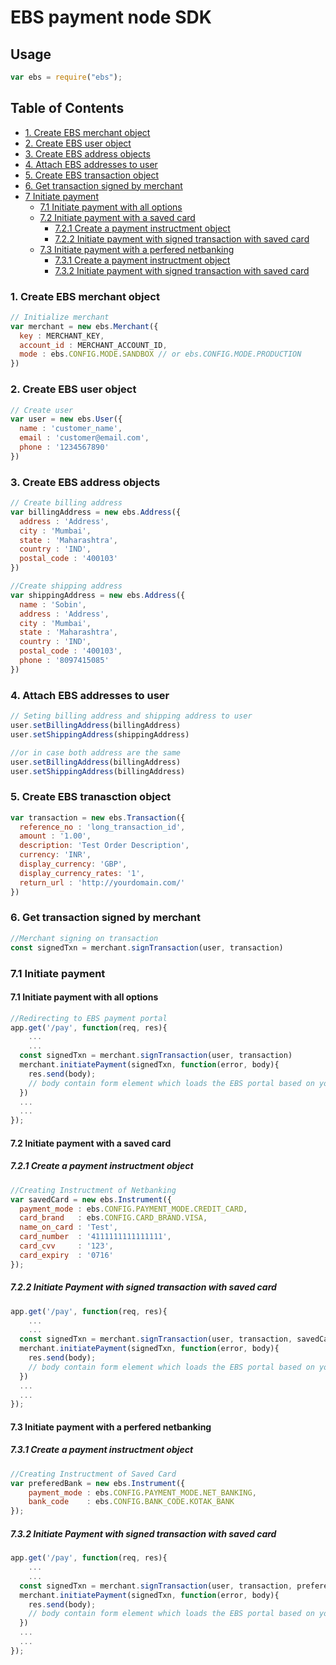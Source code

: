 # EBS payment node SDK

## Usage

```js
var ebs = require("ebs");
```

## Table of Contents

- [1. Create EBS merchant object](#1-Create-EBS-merchant-object)
- [2. Create EBS user object](#2-Create-EBS-user-object)
- [3. Create EBS address objects](#3-Create-EBS-address-objects)
- [4. Attach EBS addresses to user](#4-Attach-EBS-addresses-to-user)
- [5. Create EBS transaction object](#5-Create-EBS-transaction-object)
- [6. Get transaction signed by merchant](#6-Get-transaction-signed-by-merchant)
- [7 Initiate payment](#7-Initiate-payment)
  - [7.1 Initiate payment with all options](#71-Initiate-payment-with-all-options)
  - [7.2 Initiate payment with a saved card](#72-Initiate-payment-with-a-saved-card)
    - [7.2.1 Create a payment instructment object](#7.2.1-Create-a-payment-instructment-object)
    - [7.2.2 Initiate payment with signed transaction with saved card](#7.2.2-Initiate-payment-with-signed-transaction-with-saved-card)
  - [7.3 Initiate payment with a perfered netbanking](#7.3-Initiate-payment-with-a-perfered-netbanking)
    - [7.3.1 Create a payment instructment object](#7.3.1-Create-a-payment-instructment-object)
    - [7.3.2 Initiate payment with signed transaction with saved card](#7.3.2-Initiate-payment-with-signed-transaction-with-saved-card)

### 1. Create EBS merchant object

```js
// Initialize merchant
var merchant = new ebs.Merchant({
  key : MERCHANT_KEY,
  account_id : MERCHANT_ACCOUNT_ID,
  mode : ebs.CONFIG.MODE.SANDBOX // or ebs.CONFIG.MODE.PRODUCTION
})
```
### 2. Create EBS user object

```js
// Create user
var user = new ebs.User({
  name : 'customer_name',
  email : 'customer@email.com',
  phone : '1234567890'
})
```
### 3. Create EBS address objects

```js
// Create billing address
var billingAddress = new ebs.Address({
  address : 'Address',
  city : 'Mumbai',
  state : 'Maharashtra',
  country : 'IND',
  postal_code : '400103'
})

//Create shipping address
var shippingAddress = new ebs.Address({
  name : 'Sobin',
  address : 'Address',
  city : 'Mumbai',
  state : 'Maharashtra',
  country : 'IND',
  postal_code : '400103',
  phone : '8097415085'
})
```
### 4. Attach EBS addresses to user

```js
// Seting billing address and shipping address to user
user.setBillingAddress(billingAddress)
user.setShippingAddress(shippingAddress)

//or in case both address are the same
user.setBillingAddress(billingAddress)
user.setShippingAddress(billingAddress)
```

### 5. Create EBS tranasction object

```js
var transaction = new ebs.Transaction({
  reference_no : 'long_transaction_id',
  amount : '1.00',
  description: 'Test Order Description',
  currency: 'INR',
  display_currency: 'GBP',
  display_currency_rates: '1',
  return_url : 'http://yourdomain.com/'
})
```
### 6. Get transaction signed by merchant

```js
//Merchant signing on transaction
const signedTxn = merchant.signTransaction(user, transaction)
```

### 7.1 Initiate payment
#### 7.1 Initiate payment with all options

```js
//Redirecting to EBS payment portal
app.get('/pay', function(req, res){
    ...
    ...
  const signedTxn = merchant.signTransaction(user, transaction)
  merchant.initiatePayment(signedTxn, function(error, body){
    res.send(body); 
    // body contain form element which loads the EBS portal based on your configuration.
  })
  ...
  ...
});

```
#### 7.2 Initiate payment with a saved card

##### 7.2.1 Create a payment instructment object
```js
//Creating Instructment of Netbanking
var savedCard = new ebs.Instrument({
  payment_mode : ebs.CONFIG.PAYMENT_MODE.CREDIT_CARD,
  card_brand   : ebs.CONFIG.CARD_BRAND.VISA,
  name_on_card : 'Test',
  card_number  : '4111111111111111',
  card_cvv     : '123',
  card_expiry  : '0716'
});

```
##### 7.2.2 Initiate Payment with signed transaction with saved card
```js
app.get('/pay', function(req, res){
    ...
    ...
  const signedTxn = merchant.signTransaction(user, transaction, savedCard)
  merchant.initiatePayment(signedTxn, function(error, body){
    res.send(body); 
    // body contain form element which loads the EBS portal based on your configuration.
  })
  ...
  ...
});

```
#### 7.3 Initiate payment with a perfered netbanking

##### 7.3.1 Create a payment instructment object
```js
//Creating Instructment of Saved Card
var preferedBank = new ebs.Instrument({
    payment_mode : ebs.CONFIG.PAYMENT_MODE.NET_BANKING,
    bank_code    : ebs.CONFIG.BANK_CODE.KOTAK_BANK
});

```
##### 7.3.2 Initiate Payment with signed transaction with saved card
```js
app.get('/pay', function(req, res){
    ...
    ...
  const signedTxn = merchant.signTransaction(user, transaction, preferedBank)
  merchant.initiatePayment(signedTxn, function(error, body){
    res.send(body); 
    // body contain form element which loads the EBS portal based on your configuration.
  })
  ...
  ...
});

```